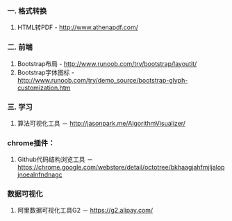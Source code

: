 ### 一. 格式转换
1. HTML转PDF - http://www.athenapdf.com/

### 二. 前端
1. Bootstrap布局 - http://www.runoob.com/try/bootstrap/layoutit/
2. Bootstrap字体图标 - http://www.runoob.com/try/demo_source/bootstrap-glyph-customization.htm

### 三. 学习
1. 算法可视化工具 － http://jasonpark.me/AlgorithmVisualizer/

### chrome插件：
1. Github代码结构浏览工具 － https://chrome.google.com/webstore/detail/octotree/bkhaagjahfmjljalopjnoealnfndnagc

### 数据可视化
1. 阿里数据可视化工具G2 － https://g2.alipay.com/
